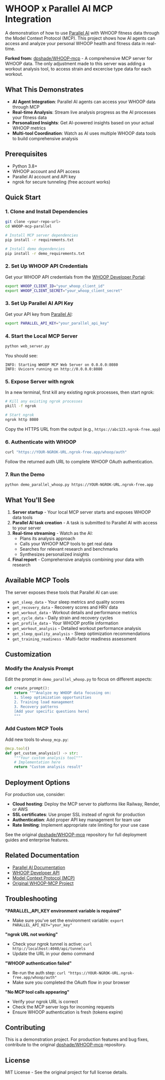 # WHOOP x Parallel AI MCP Integration

A demonstration of how to use [Parallel AI](https://parallel.ai) with WHOOP fitness data through the Model Context Protocol (MCP). This project shows how AI agents can access and analyze your personal WHOOP health and fitness data in real-time.

**Forked from:** [dpshade/WHOOP-mcp](https://github.com/dpshade/WHOOP-mcp) - A comprehensive MCP server for WHOOP data. The only adjustment made to this server was adding a workout analysis tool, to access strain and excercise type data for each workout.

## What This Demonstrates

- **AI Agent Integration**: Parallel AI agents can access your WHOOP data through MCP
- **Real-time Analysis**: Stream live analysis progress as the AI processes your fitness data
- **Personalized Insights**: Get AI-powered insights based on your actual WHOOP metrics
- **Multi-tool Coordination**: Watch as AI uses multiple WHOOP data tools to build comprehensive analysis

## Prerequisites

- Python 3.8+
- WHOOP account and API access
- Parallel AI account and API key
- ngrok for secure tunneling (free account works)

## Quick Start

### 1. Clone and Install Dependencies

```bash
git clone <your-repo-url>
cd WHOOP-mcp-parallel

# Install MCP server dependencies
pip install -r requirements.txt

# Install demo dependencies
pip install -r demo_requirements.txt
```

### 2. Set Up WHOOP API Credentials

Get your WHOOP API credentials from the [WHOOP Developer Portal](https://developer.whoop.com/):

```bash
export WHOOP_CLIENT_ID="your_whoop_client_id"
export WHOOP_CLIENT_SECRET="your_whoop_client_secret"
```

### 3. Set Up Parallel AI API Key

Get your API key from [Parallel AI](https://platform.parallel.ai):

```bash
export PARALLEL_API_KEY="your_parallel_api_key"
```

### 4. Start the Local MCP Server

```bash
python web_server.py
```

You should see:
```
INFO: Starting WHOOP MCP Web Server on 0.0.0.0:8080
INFO: Uvicorn running on http://0.0.0.0:8080
```

### 5. Expose Server with ngrok

In a new terminal, first kill any existing ngrok processes, then start ngrok:

```bash
# Kill any existing ngrok processes
pkill -f ngrok

# Start ngrok
ngrok http 8080
```

Copy the HTTPS URL from the output (e.g., `https://abc123.ngrok-free.app`)

### 6. Authenticate with WHOOP

```bash
curl "https://YOUR-NGROK-URL.ngrok-free.app/whoop/auth"
```

Follow the returned auth URL to complete WHOOP OAuth authentication.

### 7. Run the Demo

```bash
python demo_parallel_whoop.py https://YOUR-NGROK-URL.ngrok-free.app
```

## What You'll See

1. **Server startup** - Your local MCP server starts and exposes WHOOP data tools
2. **Parallel AI task creation** - A task is submitted to Parallel AI with access to your server
3. **Real-time streaming** - Watch as the AI:
   - Plans its analysis approach
   - Calls your WHOOP MCP tools to get real data
   - Searches for relevant research and benchmarks
   - Synthesizes personalized insights
4. **Final report** - Comprehensive analysis combining your data with research

## Available MCP Tools

The server exposes these tools that Parallel AI can use:

- `get_sleep_data` - Your sleep metrics and quality scores
- `get_recovery_data` - Recovery scores and HRV data
- `get_workout_data` - Workout details and performance metrics
- `get_cycle_data` - Daily strain and recovery cycles
- `get_profile_data` - Your WHOOP profile information
- `get_workout_analysis` - Detailed workout performance analysis
- `get_sleep_quality_analysis` - Sleep optimization recommendations
- `get_training_readiness` - Multi-factor readiness assessment

## Customization

### Modify the Analysis Prompt

Edit the prompt in `demo_parallel_whoop.py` to focus on different aspects:

```python
def create_prompt():
    return """Analyze my WHOOP data focusing on:
    1. Sleep optimization opportunities
    2. Training load management
    3. Recovery patterns
    [Add your specific questions here]
    """
```

### Add Custom MCP Tools

Add new tools to `whoop_mcp.py`:

```python
@mcp.tool()
def get_custom_analysis() -> str:
    """Your custom analysis tool"""
    # Implementation here
    return "Custom analysis result"
```

## Deployment Options

For production use, consider:

- **Cloud hosting**: Deploy the MCP server to platforms like Railway, Render, or AWS
- **SSL certificates**: Use proper SSL instead of ngrok for production
- **Authentication**: Add proper API key management for team use
- **Rate limiting**: Implement appropriate rate limiting for your use case

See the original [dpshade/WHOOP-mcp](https://github.com/dpshade/WHOOP-mcp) repository for full deployment guides and enterprise features.

## Related Documentation

- [Parallel AI Documentation](https://docs.parallel.ai/)
- [WHOOP Developer API](https://developer.whoop.com/docs)
- [Model Context Protocol (MCP)](https://modelcontextprotocol.io/)
- [Original WHOOP-MCP Project](https://github.com/dpshade/WHOOP-mcp)

## Troubleshooting

**"PARALLEL_API_KEY environment variable is required"**
- Make sure you've set the environment variable: `export PARALLEL_API_KEY="your_key"`

**"ngrok URL not working"**
- Check your ngrok tunnel is active: `curl http://localhost:4040/api/tunnels`
- Update the URL in your demo command

**"WHOOP authentication failed"**
- Re-run the auth step: `curl "https://YOUR-NGROK-URL.ngrok-free.app/whoop/auth"`
- Make sure you completed the OAuth flow in your browser

**"No MCP tool calls appearing"**
- Verify your ngrok URL is correct
- Check the MCP server logs for incoming requests
- Ensure WHOOP authentication is fresh (tokens expire)

## Contributing

This is a demonstration project. For production features and bug fixes, contribute to the original [dpshade/WHOOP-mcp](https://github.com/dpshade/WHOOP-mcp) repository.

## License

MIT License - See the original project for full license details.